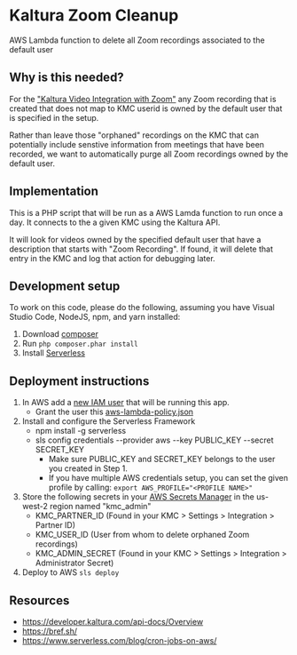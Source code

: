 # Kaltura Zoom Cleanup

AWS Lambda function to delete all Zoom recordings associated to the default user

## Why is this needed?

For the ["Kaltura Video Integration with Zoom"](https://knowledge.kaltura.com/help/kaltura-video-integration-with-zoom) any Zoom recording that is created that does not map to KMC userid is owned by the default user that is specified in the setup.

Rather than leave those "orphaned" recordings on the KMC that can potentially include senstive information from meetings that have been recorded, we want to automatically purge all Zoom recordings owned by the default user.

## Implementation

This is a PHP script that will be run as a AWS Lamda function to run once a day. It connects to the a given KMC using the Kaltura API.

It will look for videos owned by the specified default user that have a description that starts with "Zoom Recording". If found, it will delete that entry in the KMC and log that action for debugging later.

## Development setup

To work on this code, please do the following, assuming you have Visual Studio Code, NodeJS, npm, and yarn installed:

1. Download [composer](https://getcomposer.org/download/)
2. Run `php composer.phar install`
3. Install [Serverless](https://www.serverless.com/framework/docs/getting-started/)

## Deployment instructions

1. In AWS add a [new IAM user](https://docs.aws.amazon.com/IAM/latest/UserGuide/id_users_create.html) that will be running this app.
   - Grant the user this [aws-lambda-policy.json](https://gist.github.com/rlorenzo/df72cafa125fb5b9163803a3dbca6470)
2. Install and configure the Serverless Framework
   - npm install -g serverless
   - sls config credentials --provider aws --key PUBLIC_KEY --secret SECRET_KEY
     - Make sure PUBLIC_KEY and SECRET_KEY belongs to the user you created in Step 1.
     - If you have multiple AWS credentials setup, you can set the given profile by calling:
       `export AWS_PROFILE="<PROFILE NAME>"`
3. Store the following secrets in your [AWS Secrets Manager](https://aws.amazon.com/secrets-manager/) in the us-west-2 region named "kmc_admin"
   - KMC_PARTNER_ID (Found in your KMC > Settings > Integration > Partner ID)
   - KMC_USER_ID (User from whom to delete orphaned Zoom recordings)
   - KMC_ADMIN_SECRET (Found in your KMC > Settings > Integration > Administrator Secret)
4. Deploy to AWS
   `sls deploy`

## Resources

- https://developer.kaltura.com/api-docs/Overview
- https://bref.sh/
- https://www.serverless.com/blog/cron-jobs-on-aws/
